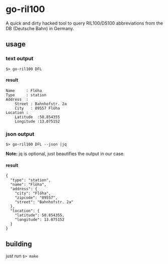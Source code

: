 # go-ril100

A quick and dirty hacked tool to query RIL100/DS100 abbreviations from the DB
(Deutsche Bahn) in Germany.

## usage

### text output

```
$> go-ril100 DFL
```

#### result

```
Name     : Flöha
Type     : station
Address  :
	Street : Bahnhofstr. 2a
	City   : 09557 Flöha
Location :
	Latitude  :50.854355
	Longitude :13.075152
```

### json output

```
$> go-ril100 DFL --json |jq
```


**Note:** jq is optional, just beautifies the output in our case.

#### result

```
{
  "type": "station",
  "name": "Flöha",
  "address": {
    "city": "Flöha",
    "zipcode": "09557",
    "street": "Bahnhofstr. 2a"
  },
  "location": {
    "latitude": 50.854355,
    "longitude": 13.075152
  }
}
```

## building

just run `$> make`
